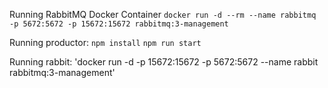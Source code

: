 Running RabbitMQ Docker Container
`docker run -d --rm --name rabbitmq -p 5672:5672 -p 15672:15672 rabbitmq:3-management`

Running productor:
`npm install`
`npm run start`

Running rabbit:
'docker run -d -p 15672:15672 -p 5672:5672 --name rabbit rabbitmq:3-management'
